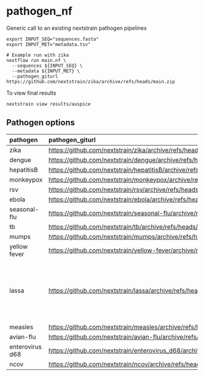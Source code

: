 # pathogen_nf

Generic call to an existing nextstrain pathogen pipelines

```
export INPUT_SEQ="sequences.fasta"
export INPUT_MET="metadata.tsv"

# Example run with zika
nextflow run main.nf \
  --sequences ${INPUT_SEQ} \
  --metadata ${INPUT_MET} \
  --pathogen_giturl https://github.com/nextstrain/zika/archive/refs/heads/main.zip
```

To view final results

```
nextstrain view results/auspice
```

## Pathogen options

| pathogen | pathogen_giturl | checked |
|:--|:--|:--|
| zika | https://github.com/nextstrain/zika/archive/refs/heads/main.zip | Yes |
| dengue | https://github.com/nextstrain/dengue/archive/refs/heads/main.zip | |
| hepatitisB | https://github.com/nextstrain/hepatitisB/archive/refs/heads/master.zip | |
| monkeypox | https://github.com/nextstrain/monkeypox/archive/refs/heads/master.zip | |
| rsv | https://github.com/nextstrain/rsv/archive/refs/heads/master.zip | |
| ebola | https://github.com/nextstrain/ebola/archive/refs/heads/master.zip | |
| seasonal-flu | https://github.com/nextstrain/seasonal-flu/archive/refs/heads/master.zip | | 
| tb | https://github.com/nextstrain/tb/archive/refs/heads/master.zip | |
| mumps | https://github.com/nextstrain/mumps/archive/refs/heads/master.zip | |
| yellow fever | https://github.com/nextstrain/yellow-fever/archive/refs/heads/master.zip | |
| lassa | https://github.com/nextstrain/lassa/archive/refs/heads/consistent_inputs.zip | No metadata, only has lassa_l.fasta, lassa_s.fasta, and still hits multiple file problems |
| measles | https://github.com/nextstrain/measles/archive/refs/heads/main.zip | Yes |
| avian-flu | https://github.com/nextstrain/avian-flu/archive/refs/heads/master.zip | |
| enterovirus d68 | https://github.com/nextstrain/enterovirus_d68/archive/refs/heads/master.zip | |
| ncov | https://github.com/nextstrain/ncov/archive/refs/heads/master.zip | |
